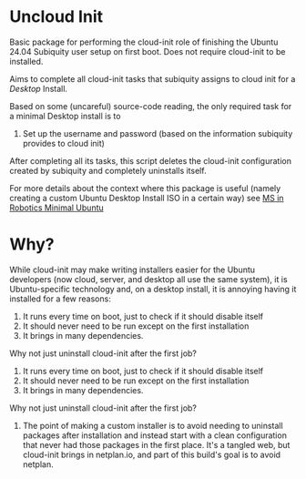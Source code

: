 # Uncloud Init
Basic package for performing the cloud-init role of finishing the Ubuntu 24.04 Subiquity user setup on first boot.
Does not require cloud-init to be installed.

Aims to complete all cloud-init tasks that subiquity assigns to cloud init for a *Desktop* Install.

Based on some (uncareful)  source-code reading, the only required task for a minimal Desktop install is to
1. Set up the username and password (based on the information subiquity provides to cloud init)

After completing all its tasks, this script deletes the cloud-init configuration created by subiquity and completely uninstalls itself.

For more details about the context where this package is useful (namely creating a custom Ubuntu Desktop Install ISO in a certain way) see 
[MS in Robotics Minimal Ubuntu](https://nu-msr.github.io/hackathon/ubuntu_minimal.html)

# Why?
While cloud-init may make writing installers easier for the Ubuntu developers (now cloud, server, and desktop all use the same system), it is Ubuntu-specific technology and,
on a desktop install, it is annoying having it installed for a few reasons:
1. It runs every time on boot, just to check if it should disable itself
2. It should never need to be run except on the first installation
3. It brings in many dependencies.

Why not just uninstall cloud-init after the first job?

1. It runs every time on boot, just to check if it should disable itself
2. It should never need to be run except on the first installation
3. It brings in many dependencies.

Why not just uninstall cloud-init after the first job?
1. The point of making a custom installer is to avoid  needing to uninstall packages after installation and instead start with a clean configuration that
never had those packages in the first place.  It's a tangled web, but cloud-init brings in netplan.io, and part of this build's goal is to avoid netplan.


